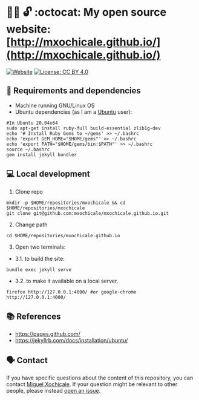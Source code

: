 # :scientist: :unlock: :octocat: My open source website: [http://mxochicale.github.io/](http://mxochicale.github.io/)
[![Website](https://img.shields.io/badge/visit-website-blue.svg)](http://mxochicale.github.io/)
[![License: CC BY 4.0](https://licensebuttons.net/l/by/4.0/80x15.png)](https://creativecommons.org/licenses/by/4.0/) 

## :floppy_disk: Requirements and dependencies 
* Machine running GNU/Linux OS 
* Ubuntu dependencies (as I am a [Ubuntu](https://en.wikipedia.org/wiki/Ubuntu) user): 
```
#In Ubuntu 20.04x64
sudo apt-get install ruby-full build-essential zlib1g-dev
echo '# Install Ruby Gems to ~/gems' >> ~/.bashrc
echo 'export GEM_HOME="$HOME/gems"' >> ~/.bashrc
echo 'export PATH="$HOME/gems/bin:$PATH"' >> ~/.bashrc
source ~/.bashrc
gem install jekyll bundler
```

## :computer: Local development
1. Clone repo
```
mkdir -p $HOME/repositories/mxochicale && cd $HOME/repositories/mxochicale
git clone git@github.com:mxochicale/mxochicale.github.io.git
```
2. Change path
```
cd $HOME/repositories/mxochicale.github.io
```
3. Open two terminals: 
  * 3.1. to build the site:     
```
bundle exec jekyll serve
```
  * 3.2. to make it available on a local server.
```
firefox http://127.0.0.1:4000/ #or google-chrome http://127.0.0.1:4000/
```

## :books: References
* https://pages.github.com/
* https://jekyllrb.com/docs/installation/ubuntu/ 

## :speaking_head: Contact  
If you have specific questions about the content of this repository, you can contact [Miguel Xochicale](mailto:perez.xochicale@gmail.com?subject="[Website]"). 
If your question might be relevant to other people, please instead [open an issue](https://github.com/mxochicale/mxochicale.github.io/issues).

